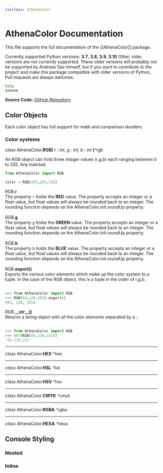```yaml
---
cssclass: athenacolor
---
```


# AthenaColor Documentation
This file supports the full documentation of the [[AthenaColor]] package.

Currently supported Python versions: **3.7**, **3.8**, **3.9**, **3.10**
Other, older, versions are not currently supported. These older versions will probably not be supported by Andreas Sas himself, but if you want to contribute to the project and make this package compatible with older versions of Python, Pull requests are always welcome.
```python
help
azeaze
```

**Source Code:** [GitHub Repository]()

 ## Color Objects
 Each color object has full support for math and comparison dunders.
 
 ### Color systems
 *class* AthenaColor.**RGB(** *r : int, g : int, b : int* **)**^rgb
 <div class="inset">
An RGB object can hold three integer values (r,g,b) each ranging between 0 to 255. Any inserted
</div>

```python
from AthenaColor import RGB

color = RGB(255,255,255)
```

<div class="inset">
	RGB.<b>r</b>
	<div class="inset">
		The property <code>r</code> holds the <b>RED</b> value. The property accepts an integer or a float value, but float values will always be rounded back to an integer. The rounding function depends on the AthenaColor.init.roundUp property.
	</div>
	<br>
</div>

<div class="inset">
	RGB.<b>g</b>
	<div class="inset">
		The property <code>g</code> holds the <b>GREEN</b> value. The property accepts an integer or a float value, but float values will always be rounded back to an integer. The rounding function depends on the AthenaColor.init.roundUp property.
	</div>
	<br>
</div>

<div class="inset">
	RGB.<b>b</b>
	<div class="inset">
		The property <code>b</code> holds the <b>BLUE</b> value. The property accepts an integer or a float value, but float values will always be rounded back to an integer. The rounding function depends on the AthenaColor.init.roundUp property.
	</div>
	<br>
</div>

<div class="inset">
	RGB.<b>export()</b>
	<div class="inset">
		Exports the various color elements which make up the color system to a tuple. In the case of the RGB object, this is a tuple in the order of 
		r,g,b.
	</div>
	<br>
</div>

```python
>>> from AthenaColor import RGB
>>> RGB(64,128,255).export()
(64, 128, 255)
```

<div class="inset">
	RGB.<b>__str__()</b>
	<div class="inset">
		Returns a string object with all the color elements separated by a <code>;</code>
	</div>
	<br>
</div>

```python
>>> from AthenaColor import RGB
>>> str(RGB(64,128,255))
'64;128;255'
```

---
 *class* AthenaColor.**HEX** ^hex
<div class="inset">

</div>

---
*class* AthenaColor.**HSL** ^hsl
<div class="inset">

</div>

---
*class* AthenaColor.**HSV** ^hsv
<div class="inset">

</div>

---
*class* AthenaColor.**CMYK** ^cmyk
<div class="inset">

</div>

---
*class* AthenaColor.**RGBA** ^rgba
<div class="inset">

</div>

---
*class* AthenaColor.**HEXA** ^hexa
<div class="inset">

</div>

## Console Styling
 ### Nested
### Inline